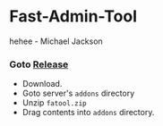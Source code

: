 # Fast-Admin-Tool
hehee - Michael Jackson

### Goto [Release](https://github.com/theeSpark/Fast-Admin-Tool/releases/latest)

* Download.
* Goto server's `addons` directory
* Unzip `fatool.zip`
* Drag contents into `addons` directory.
